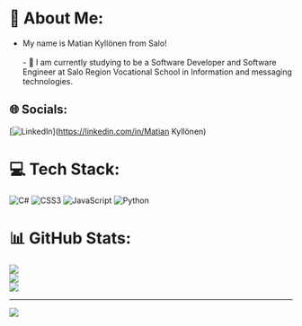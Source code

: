 # 💫 About Me:
- My name is Matian Kyllönen from Salo!<br><br>- 🔭 I am currently studying to be a Software Developer and Software Engineer at Salo Region Vocational School in Information and messaging technologies.


## 🌐 Socials:
[![LinkedIn](https://img.shields.io/badge/LinkedIn-%230077B5.svg?logo=linkedin&logoColor=white)](https://linkedin.com/in/Matian Kyllönen) 

# 💻 Tech Stack:
![C#](https://img.shields.io/badge/c%23-%23239120.svg?style=flat&logo=c-sharp&logoColor=white) ![CSS3](https://img.shields.io/badge/css3-%231572B6.svg?style=flat&logo=css3&logoColor=white) ![JavaScript](https://img.shields.io/badge/javascript-%23323330.svg?style=flat&logo=javascript&logoColor=%23F7DF1E) ![Python](https://img.shields.io/badge/python-3670A0?style=flat&logo=python&logoColor=ffdd54)
# 📊 GitHub Stats:
![](https://github-readme-stats.vercel.app/api?username=poisonmagix&theme=dark&hide_border=false&include_all_commits=true&count_private=false)<br/>
![](https://github-readme-streak-stats.herokuapp.com/?user=poisonmagix&theme=dark&hide_border=false)<br/>
![](https://github-readme-stats.vercel.app/api/top-langs/?username=poisonmagix&theme=dark&hide_border=false&include_all_commits=true&count_private=false&layout=compact)

---
[![](https://visitcount.itsvg.in/api?id=poisonmagix&icon=0&color=6)](https://visitcount.itsvg.in)

<!-- Proudly created with GPRM ( https://gprm.itsvg.in ) -->
